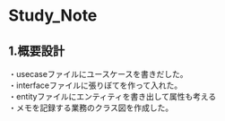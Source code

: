 # Study_Note

## 1.概要設計
 ・usecaseファイルにユースケースを書きだした。 <br>
 ・interfaceファイルに張りぼてを作って入れた。<br>
 ・entityファイルにエンティティを書き出して属性も考える<br>
 ・メモを記録する業務のクラス図を作成した。

　 
